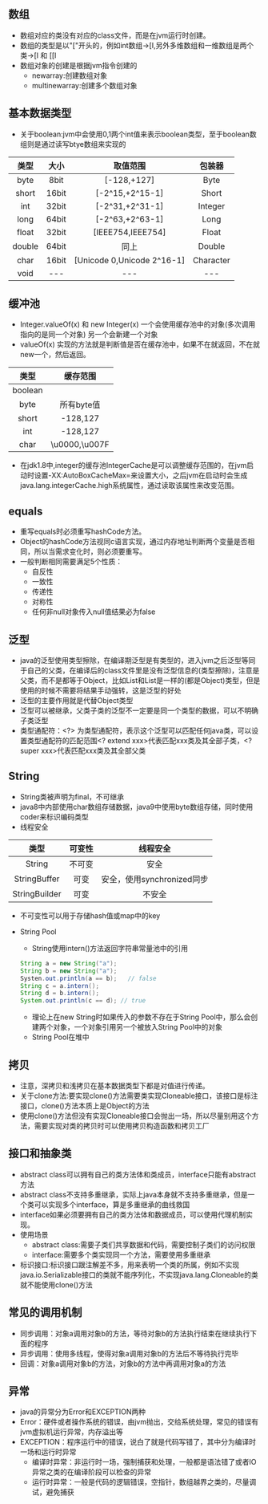 ## 数组
  - 数组对应的类没有对应的class文件，而是在jvm运行时创建。
  - 数组的类型是以"["开头的，例如int数组->[I,另外多维数组和一维数组是两个类->[I 和 [[I
  - 数组对象的创建是根据jvm指令创建的
    - newarray:创建数组对象
    - multinewarray:创建多个数组对象

## 基本数据类型
  - 关于boolean:jvm中会使用0,1两个int值来表示boolean类型，至于boolean数组则是通过读写btye数组来实现的

  | 类型 | 大小 | 取值范围 | 包装器 |
  | :----: | :----:  | :----: | :----: |
  | byte | 8bit | [-128,+127] | Byte |
  | short | 16bit | [-2^15,+2^15-1] | Short |
  | int | 32bit | [-2^31,+2^31-1] | Integer |
  | long | 64bit | [-2^63,+2^63-1] | Long |
  | float | 32bit | [IEEE754,IEEE754] | Float |
  | double | 64bit | 同上 | Double |
  | char | 16bit |[Unicode 0,Unicode 2^16-1] | Character |
  | void | --- | --- | --- |

## 缓冲池
  - Integer.valueOf(x) 和 new Integer(x) 一个会使用缓存池中的对象(多次调用指向的是同一个对象) 另一个会新建一个对象
  - valueOf(x) 实现的方法就是判断值是否在缓存池中，如果不在就返回，不在就new一个，然后返回。
  
  | 类型 | 缓存范围 |
  | :-----: | :-----: |
  | boolean | | 所有boolean值 |
  | byte | 所有byte值 |
  | short | -128,127 |
  | int | -128,127 |
  | char | \u0000,\u007F | 
  
  - 在jdk1.8中,integer的缓存池IntegerCache是可以调整缓存范围的，在jvm启动时设置-XX:AutoBoxCacheMax=<size>来设置大小，之后jvm在启动时会生成java.lang.integerCache.high系统属性，通过读取该属性来改变范围。
  
## equals
  - 重写equals时必须重写hashCode方法。
  - Object的hashCode方法视同c语言实现，通过内存地址判断两个变量是否相同，所以当需求变化时，则必须要重写。
  - 一般判断相同需要满足5个性质：
    - 自反性
    - 一致性
    - 传递性
    - 对称性
    - 任何非null对象传入null值结果必为false

## 泛型
  - java的泛型使用类型擦除，在编译期泛型是有类型的，进入jvm之后泛型等同于自己的父类，在编译后的class文件里是没有泛型信息的(类型擦除)，注意是父类，而不是都等于Object，比如List<String>和List<Integer>是一样的(都是Object)类型，但是使用的时候不需要将结果手动强转，这是泛型的好处
  - 泛型的主要作用就是代替Object类型
  - 泛型可以被继承，父类子类的泛型不一定要是同一个类型的数据，可以不明确子类泛型
  - 类型通配符：<?> 为类型通配符，表示这个泛型可以匹配任何java类，可以设置类型通配符的匹配范围<? extend xxx>代表匹配xxx类及其全部子类，<? super xxx>代表匹配xxx类及其全部父类
## String
  - String类被声明为final，不可继承
  - java8中内部使用char数组存储数据，java9中使用byte数组存储，同时使用coder来标识编码类型
  - 线程安全
  
  | 类型 | 可变性 | 线程安全 |
  | :---: | :---: | :---: |
  | String | 不可变 | 安全 |
  | StringBuffer | 可变 | 安全，使用synchronized同步 |
  | StringBuilder | 可变 | 不安全 |
  
  - 不可变性可以用于存储hash值或map中的key
  - String Pool
    - String使用intern()方法返回字符串常量池中的引用
    
    ```java
    String a = new String("a");
    String b = new String("a");
    Systen.out.println(a == b);   // false
    String c = a.intern();
    String d = b.intern();
    System.out.println(c == d); // true
    ```
    
    - 理论上在new String时如果传入的参数不存在于String Pool中，那么会创建两个对象，一个对象引用另一个被放入String Pool中的对象
    - String Pool在堆中
  
## 拷贝
  - 注意，深拷贝和浅拷贝在基本数据类型下都是对值进行传递。
  - 关于clone方法:要实现clone()方法需要类实现Cloneable接口，该接口是标注接口，clone()方法本质上是Object的方法
  - 使用clone()方法但没有实现Cloneable接口会抛出一场，所以尽量别用这个方法，需要实现对类的拷贝时可以使用拷贝构造函数和拷贝工厂

## 接口和抽象类
  - abstract class可以拥有自己的类方法体和类成员，interface只能有abstract方法
  - abstract class不支持多重继承，实际上java本身就不支持多重继承，但是一个类可以实现多个interface，算是多重继承的曲线救国
  - interface如果必须要拥有自己的类方法体和数据成员，可以使用代理机制实现。
  - 使用场景
     - abstract class:需要子类们共享数据和代码，需要控制子类们的访问权限
     - interface:需要多个类实现同一个方法，需要使用多重继承
  - 标识接口:标识接口跟注解差不多，用来表明一个类的所属，例如不实现java.io.Serializable接口的类就不能序列化，不实现java.lang.Cloneable的类就不能使用clone()方法
  
## 常见的调用机制
  - 同步调用：对象a调用对象b的方法，等待对象b的方法执行结束在继续执行下面的程序
  - 异步调用：使用多线程，使得对象a调用对象b的方法后不等待执行完毕
  - 回调：对象a调用对象b的方法，对象b的方法中再调用对象a的方法

## 异常
  - java的异常分为Error和EXCEPTION两种
  - Error：硬件或者操作系统的错误，由jvm抛出，交给系统处理，常见的错误有jvm虚拟机运行异常，内存溢出等
  - EXCEPTION：程序运行中的错误，说白了就是代码写错了，其中分为编译时一场和运行时异常
    - 编译时异常：非运行时一场，强制捕获和处理，一般都是语法错了或者IO异常之类的在编译阶段可以检查的异常
    - 运行时异常：一般是代码的逻辑错误，空指针，数组越界之类的，尽量调试，避免捕获
